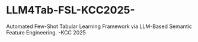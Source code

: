 # LLM4Tab-FSL-KCC2025-
 Automated Few-Shot Tabular Learning Framework  via LLM-Based Semantic Feature Engineering. -KCC 2025
